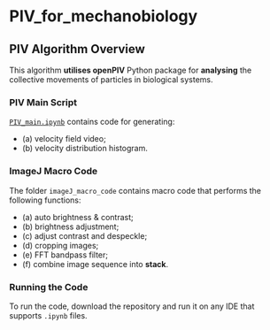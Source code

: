 # PIV_for_mechanobiology
## PIV Algorithm Overview

This algorithm **utilises openPIV** Python package for **analysing** the collective movements of particles in biological systems.

### PIV Main Script

[`PIV_main.ipynb`](#) contains code for generating:
- (a) velocity field video;
- (b) velocity distribution histogram.

### ImageJ Macro Code

The folder `imageJ_macro_code` contains macro code that performs the following functions:
- (a) auto brightness & contrast;
- (b) brightness adjustment;
- (c) adjust contrast and despeckle;
- (d) cropping images;
- (e) FFT bandpass filter;
- (f) combine image sequence into **stack**.

### Running the Code

To run the code, download the repository and run it on any IDE that supports `.ipynb` files.



